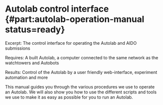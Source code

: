 # Autolab control interface {#part:autolab-operation-manual status=ready}

Excerpt: The control interface for operating the Autolab and AIDO submissions

<div class='requirements' markdown="1">

Requires: A built Autolab, a computer connected to the same network as the watchtowers and Autobots

Results: Control of the Autolab by a user friendly web-interface, experiment automation and more
</div>

<minitoc/>


This manual guides you through the various procedures we use to operate an Autolab. We will also show you how to use the different scripts and tools we use to make it as easy as possible for you to run an Autolab.
